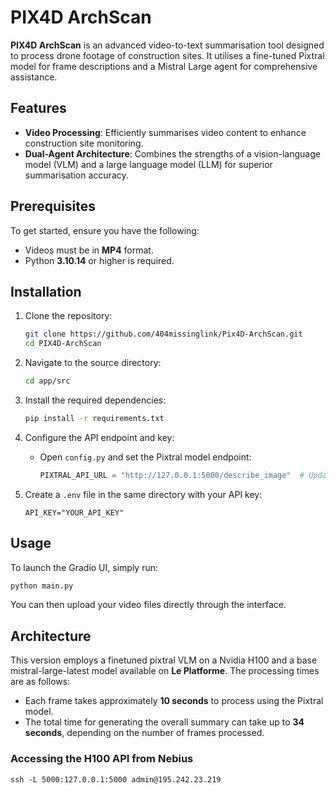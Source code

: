 # PIX4D ArchScan

**PIX4D ArchScan** is an advanced video-to-text summarisation tool designed to process drone footage of construction sites. It utilises a fine-tuned Pixtral model for frame descriptions and a Mistral Large agent for comprehensive assistance.

## Features

- **Video Processing**: Efficiently summarises video content to enhance construction site monitoring.
- **Dual-Agent Architecture**: Combines the strengths of a vision-language model (VLM) and a large language model (LLM) for superior summarisation accuracy.

## Prerequisites

To get started, ensure you have the following:

- Videos must be in **MP4** format.
- Python **3.10.14** or higher is required.

## Installation

1. Clone the repository:

   ```bash
   git clone https://github.com/404missinglink/Pix4D-ArchScan.git
   cd PIX4D-ArchScan
   ```

2. Navigate to the source directory:

   ```bash
   cd app/src
   ```

3. Install the required dependencies:

   ```bash
   pip install -r requirements.txt
   ```

4. Configure the API endpoint and key:

   - Open `config.py` and set the Pixtral model endpoint:
     ```python
     PIXTRAL_API_URL = "http://127.0.0.1:5000/describe_image"  # Update if different
     ```

5. Create a `.env` file in the same directory with your API key:
   ```
   API_KEY="YOUR_API_KEY"
   ```

## Usage

To launch the Gradio UI, simply run:

```bash
python main.py
```

You can then upload your video files directly through the interface.

## Architecture

This version employs a finetuned pixtral VLM on a Nvidia H100 and a base mistral-large-latest model available on **Le Platforme**. The processing times are as follows:

- Each frame takes approximately **10 seconds** to process using the Pixtral model.
- The total time for generating the overall summary can take up to **34 seconds**, depending on the number of frames processed.

### Accessing the H100 API from Nebius

```
ssh -L 5000:127.0.0.1:5000 admin@195.242.23.219
```
